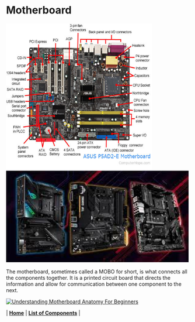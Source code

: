 # Motherboard



<img src="https://github.com/Chogue7809/Computer-Architecture/blob/main/images/motherboard.jpg" width="400" height="400">  
<img src="https://github.com/Chogue7809/Computer-Architecture/blob/main/images/motherboard%202.jpg" width="500" height="250">  

The motherboard, sometimes called a MOBO for short, is what connects all the components together. It is a printed circuit board that directs the information and allow for communication between one component to the next.

[![Understanding Motherboard Anatomy For Beginners](https://res.cloudinary.com/marcomontalbano/image/upload/v1639124444/video_to_markdown/images/youtube--Cs8I4-jmUJw-c05b58ac6eb4c4700831b2b3070cd403.jpg)](https://www.youtube.com/watch?v=Cs8I4-jmUJw  "Understanding Motherboard Anatomy For Beginners")



| [**Home**](README.md) | [**List of Components**](listofcomponents.md) |
